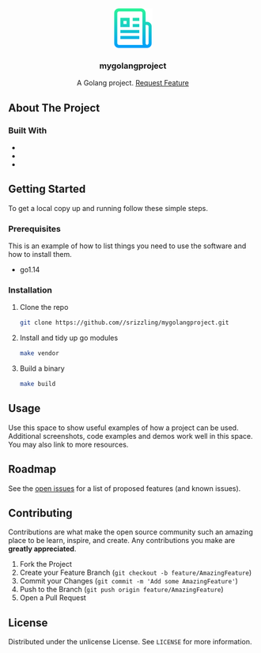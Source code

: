 <!-- PROJECT LOGO -->
<br />
<p align="center">
  <a href="https://github.com/srizzling/mygolangproject">
    <img src="images/logo.png" alt="Logo" width="80" height="80">
  </a>

  <h3 align="center">mygolangproject</h3>

  <p align="center">
    A Golang project.
    <a href="https://github.com/srizzling/mygolangproject/issues">Request Feature</a>
  </p>
</p>

<!-- ABOUT THE PROJECT -->

## About The Project

### Built With

- []()
- []()
- []()

## Getting Started

To get a local copy up and running follow these simple steps.

### Prerequisites

This is an example of how to list things you need to use the software and how to install them.

- go1.14

### Installation

1. Clone the repo
   ```sh
   git clone https://github.com//srizzling/mygolangproject.git
   ```
2. Install and tidy up go modules
   ```sh
   make vendor
   ```
3. Build a binary
   ```sh
   make build
   ```

## Usage

Use this space to show useful examples of how a project can be used. Additional screenshots, code examples and demos work well in this space. You may also link to more resources.

## Roadmap

See the [open issues](https://github.com/srizzling/mygolangproject/issues) for a list of proposed features (and known issues).

## Contributing

Contributions are what make the open source community such an amazing place to be learn, inspire, and create. Any contributions you make are **greatly appreciated**.

1. Fork the Project
2. Create your Feature Branch (`git checkout -b feature/AmazingFeature`)
3. Commit your Changes (`git commit -m 'Add some AmazingFeature'`)
4. Push to the Branch (`git push origin feature/AmazingFeature`)
5. Open a Pull Request

## License

Distributed under the unlicense License. See `LICENSE` for more information.
